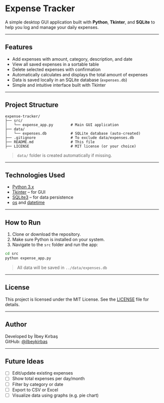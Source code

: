 # Expense Tracker

A simple desktop GUI application built with **Python**, **Tkinter**, and **SQLite** to help you log and manage your daily expenses.

---

## Features

-  Add expenses with amount, category, description, and date
-  View all saved expenses in a sortable table
-  Delete selected expenses with confirmation
-  Automatically calculates and displays the total amount of expenses
-  Data is saved locally in an SQLite database (`expenses.db`)
-  Simple and intuitive interface built with Tkinter

---

## Project Structure

```
expense-tracker/
├── src/
│   └── expense_app.py        # Main GUI application
├── data/
│   └── expenses.db           # SQLite database (auto-created)
├── .gitignore                # To exclude data/expenses.db
├── README.md                 # This file
├── LICENSE                   # MIT license (or your choice)
```

> `data/` folder is created automatically if missing.

---

## Technologies Used

- [Python 3.x](https://www.python.org/)
- [Tkinter](https://docs.python.org/3/library/tkinter.html) – for GUI
- [SQLite3](https://www.sqlite.org/index.html) – for data persistence
- [os](https://docs.python.org/3/library/os.html) and [datetime](https://docs.python.org/3/library/datetime.html)

---

## How to Run

1. Clone or download the repository.
2. Make sure Python is installed on your system.
3. Navigate to the `src` folder and run the app:

```bash
cd src
python expense_app.py
```

> All data will be saved in `../data/expenses.db`

---

## License

This project is licensed under the MIT License. See the [LICENSE](https://github.com/ilbeykirbas/expense-app/blob/main/LICENSE) file for details.

---

## Author

Developed by İlbey Kırbaş  
GitHub: [@ilbeykirbas](https://github.com/ilbeykirbas)

---

## Future Ideas

- [ ] Edit/update existing expenses
- [ ] Show total expenses per day/month
- [ ] Filter by category or date
- [ ] Export to CSV or Excel
- [ ] Visualize data using graphs (e.g. pie chart)
